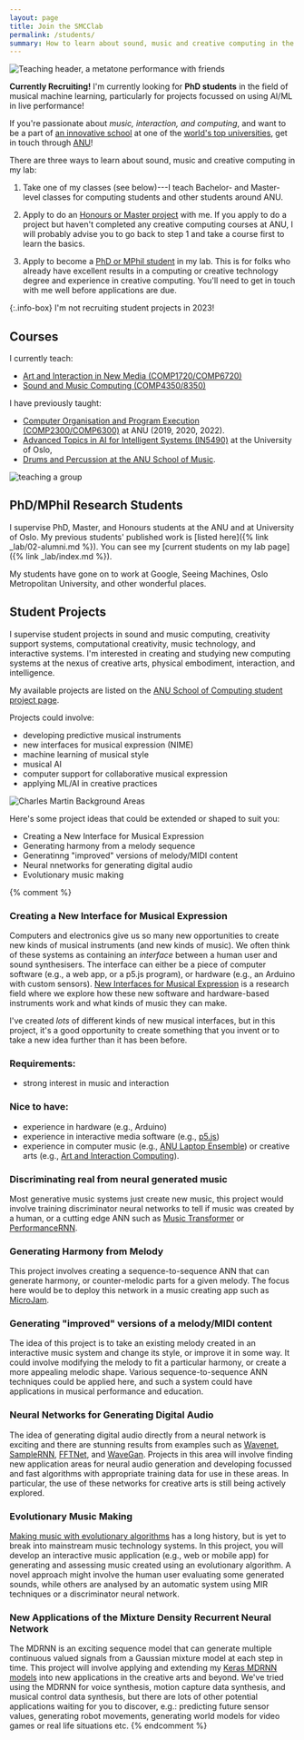 ```yaml
---
layout: page
title: Join the SMCClab
permalink: /students/
summary: How to learn about sound, music and creative computing in the lab.
---
```


![Teaching header, a metatone performance with friends]({{site.baseurl}}/assets/images/performing/metatone-header.jpg)

**Currently Recruiting!** I'm currently looking for **PhD students** in the field of musical machine learning, particularly for projects focussed on using AI/ML in live performance!

If you're passionate about _music, interaction, and computing_, and want to be a part of [an innovative school](https://comp.anu.edu.au) at one of the [world's top universities](https://anu.edu.au), get in touch through [ANU](https://comp.anu.edu.au/people/charles-martin/)!

There are three ways to learn about sound, music and creative computing in my lab:

1. Take one of my classes (see below)---I teach Bachelor- and Master-level classes for computing students and other students around ANU.

2. Apply to do an [Honours or Master project](https://comp.anu.edu.au/study/projects/) with me. If you apply to do a project but haven't completed any creative computing courses at ANU, I will probably advise you to go back to step 1 and take a course first to learn the basics.

3. Apply to become a [PhD or MPhil student](https://comp.anu.edu.au/study/research/) in my lab. This is for folks who already have excellent results in a computing or creative technology degree and experience in creative computing. You'll need to get in touch with me well before applications are due.

{:.info-box}
I'm not recruiting student projects in 2023!

## Courses

I currently teach:

- [Art and Interaction in New Media (COMP1720/COMP6720)](https://cs.anu.edu.au/courses/comp1720) 
- [Sound and Music Computing (COMP4350/8350)](https://cs.anu.edu.au/courses/laptop-ensemble) 

I have previously taught:

- [Computer Organisation and Program Execution (COMP2300/COMP6300)](https://cs.anu.edu.au/courses/comp2300) at ANU (2019, 2020, 2022).
- [Advanced Topics in AI for Intelligent Systems (IN5490)](https://www.uio.no/studier/emner/matnat/ifi/IN5490) at the University of Oslo,
- [Drums and Percussion at the ANU School of Music](https://music.cass.anu.edu.au/performance-ensemble/drums-and-percussion).

![teaching a group]({{site.baseurl}}/assets/images/teaching/bela-workshop-header.jpg)

## PhD/MPhil Research Students

I supervise PhD, Master, and Honours students at the ANU and at University of Oslo. My previous students' published work is [listed here]({% link _lab/02-alumni.md %}). You can see my [current students on my lab page]({% link _lab/index.md %}).

My students have gone on to work at Google, Seeing Machines, Oslo Metropolitan University, and other wonderful places.


## Student Projects

I supervise student projects in sound and music computing, creativity support systems, computational creativity, music technology, and interactive systems. I'm interested in creating and studying new computing systems at the nexus of creative arts, physical embodiment, interaction, and intelligence.

My available projects are listed on the [ANU School of Computing student project page](https://comp.anu.edu.au/study/projects/).

Projects could involve:

- developing predictive musical instruments
- new interfaces for musical expression (NIME)
- machine learning of musical style
- musical AI
- computer support for collaborative musical expression
- applying ML/AI in creative practices

![Charles Martin Background Areas]({{site.baseurl}}/assets/images/charlesmartin-background.jpg)

Here's some project ideas that could be extended or shaped to suit you:

- Creating a New Interface for Musical Expression
- Generating harmony from a melody sequence
- Generatinng "improved" versions of melody/MIDI content
- Neural nnetworks for generating digital audio
- Evolutionary music making


{% comment %}
### Creating a New Interface for Musical Expression

Computers and electronics give us so many new opportunities to create new kinds of musical instruments (and new kinds of music). We often think of these systems as containing an _interface_ between a human user and sound synthesisers. The interface can either be a piece of computer software (e.g., a web app, or a p5.js program), or hardware (e.g., an Arduino with custom sensors). [New Interfaces for Musical Expression](https://nime.org) is a research field where we explore how these new software and hardware-based instruments work and what kinds of music they can make.

I've created _lots_ of different kinds of new musical interfaces, but in this project, it's a good opportunity to create something that you invent or to take a new idea further than it has been before.

### Requirements:

- strong interest in music and interaction

### Nice to have: 

- experience in hardware (e.g., Arduino) 
- experience in interactive media software (e.g., [p5.js](p5js.org))
- experience in computer music (e.g., [ANU Laptop Ensemble](https://cs.anu.edu.au/courses/comp2710-lens/)) or creative arts (e.g., [Art and Interaction Computing](https://cs.anu.edu.au/courses/comp1720/)).



### Discriminating real from neural generated music

Most generative music systems just create new music, this project would involve training discriminator neural networks to tell if music was created by a human, or a cutting edge ANN such as [Music Transformer](https://magenta.tensorflow.org/music-transformer) or [PerformanceRNN](https://magenta.tensorflow.org/performance-rnn).

### Generating Harmony from Melody

This project involves creating a sequence-to-sequence ANN that can generate harmony, or counter-melodic parts for a given melody. The focus here would be to deploy this network in a music creating app such as [MicroJam](https://microjam.info).

### Generating "improved" versions of a melody/MIDI content

The idea of this project is to take an existing melody created in an interactive music system and change its style, or improve it in some way. It could involve modifying the melody to fit a particular harmony, or create a more appealing melodic shape. Various sequence-to-sequence ANN techniques could be applied here, and such a system could have applications in musical performance and education.

### Neural Networks for Generating Digital Audio

The idea of generating digital audio directly from a neural network is exciting and there are stunning results from examples such as [Wavenet](https://deepmind.com/blog/wavenet-generative-model-raw-audio/), [SampleRNN](https://arxiv.org/abs/1612.07837), [FFTNet](https://gfx.cs.princeton.edu/pubs/Jin_2018_FAR/), and [WaveGan](https://github.com/chrisdonahue/wavegan). Projects in this area will involve finding new application areas for neural audio generation and developing focussed and fast algorithms with appropriate training data for use in these areas. In particular, the use of these networks for creative arts is still being actively explored.

### Evolutionary Music Making

[Making music with evolutionary algorithms](https://en.wikipedia.org/wiki/Evolutionary_music) has a long history, but is yet to break into mainstream music technology systems. In this project, you will develop an interactive music application (e.g., web or mobile app) for generating and assessing music created using an evolutionary algorithm. A novel approach might involve the human user evaluating some generated sounds, while others are analysed by an automatic system using MIR techniques or a discriminator neural network.

### New Applications of the Mixture Density Recurrent Neural Network

The MDRNN is an exciting sequence model that can generate multiple continuous valued signals from a Gaussian mixture model at each step in time. This project will involve applying and extending my [Keras MDRNN models](https://github.com/cpmpercussion/keras-mdn-layer) into new applications in the creative arts and beyond. We've tried using the MDRNN for voice synthesis, motion capture data synthesis, and musical control data synthesis, but there are lots of other potential applications waiting for you to discover, e.g.: predicting future sensor values, generating robot movements, generating world models for video games or real life situations etc.
{% endcomment %}
